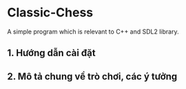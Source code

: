 # Classic-Chess
A simple program which is relevant to C++ and SDL2 library.

## 1. Hướng dẫn cài đặt


## 2. Mô tả chung về trò chơi, các ý tưởng
### 

